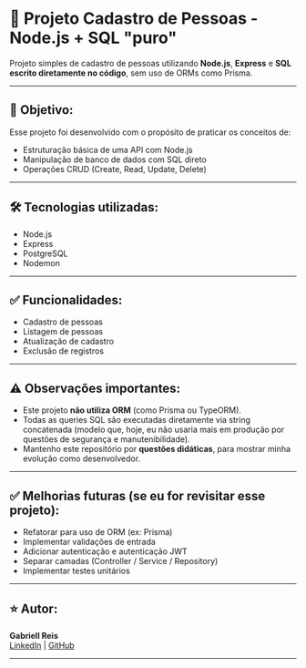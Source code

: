 # 👥 Projeto Cadastro de Pessoas - Node.js + SQL "puro"

Projeto simples de cadastro de pessoas utilizando **Node.js**, **Express** e **SQL escrito diretamente no código**, sem uso de ORMs como Prisma.

---

## 🎯 Objetivo:

Esse projeto foi desenvolvido com o propósito de praticar os conceitos de:

- Estruturação básica de uma API com Node.js
- Manipulação de banco de dados com SQL direto
- Operações CRUD (Create, Read, Update, Delete)

---

## 🛠️ Tecnologias utilizadas:

- Node.js
- Express
- PostgreSQL
- Nodemon

---

## ✅ Funcionalidades:

- Cadastro de pessoas
- Listagem de pessoas
- Atualização de cadastro
- Exclusão de registros

---

## ⚠️ Observações importantes:

- Este projeto **não utiliza ORM** (como Prisma ou TypeORM).  
- Todas as queries SQL são executadas diretamente via string concatenada (modelo que, hoje, eu não usaria mais em produção por questões de segurança e manutenibilidade).
- Mantenho este repositório por **questões didáticas**, para mostrar minha evolução como desenvolvedor.

---

## ✅ Melhorias futuras (se eu for revisitar esse projeto):

- Refatorar para uso de ORM (ex: Prisma)
- Implementar validações de entrada
- Adicionar autenticação e autenticação JWT
- Separar camadas (Controller / Service / Repository)
- Implementar testes unitários

---

## ⭐️ Autor:

**Gabriell Reis**  
[LinkedIn](https://www.linkedin.com/in/gabriell-reis-alvarenga/) | [GitHub](https://github.com/GabriellReis14)

---

